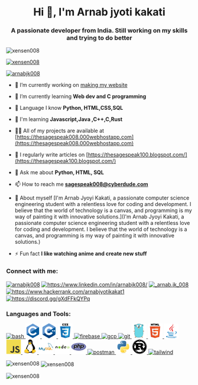 <h1 align="center">Hi 👋, I'm Arnab jyoti kakati</h1>
<h3 align="center">A passionate developer from India. Still working on my skills and trying to do better</h3>

<p align="left"> <img src="https://komarev.com/ghpvc/?username=xensen008&label=Profile%20views&color=0e75b6&style=flat" alt="xensen008" /> </p>

<p align="left"> <a href="https://github.com/ryo-ma/github-profile-trophy"><img src="https://github-profile-trophy.vercel.app/?username=xensen008" alt="xensen008" /></a> </p>

<p align="left"> <a href="https://twitter.com/arnabjk008" target="blank"><img src="https://img.shields.io/twitter/follow/arnabjk008?logo=twitter&style=for-the-badge" alt="arnabjk008" /></a> </p>

- 🔭 I’m currently working on [making my website](https://thesagespeak008.000webhostapp.com)

- 🌱 I’m currently learning **Web dev and C programming**

- 👯 Language I know **Python, HTML,CSS,SQL**

- 🤝 I'm learning **Javascript,Java ,C++,C,Rust**

- 👨‍💻 All of my projects are available at [https://thesagespeak008.000webhostapp.com](https://thesagespeak008.000webhostapp.com)

- 📝 I regularly write articles on [https://thesagespeak100.blogspot.com/](https://thesagespeak100.blogspot.com/)

- 💬 Ask me about **Python, HTML, SQL**

- 📫 How to reach me **sagespeak008@cyberdude.com**

- 📄 About myself [I'm Arnab Jyoyi Kakati, a passionate computer science engineering student with a relentless love for coding and development. I believe that the world of technology is a canvas, and programming is my way of painting it with innovative solutions.](I'm Arnab Jyoyi Kakati, a passionate computer science engineering student with a relentless love for coding and development. I believe that the world of technology is a canvas, and programming is my way of painting it with innovative solutions.)

- ⚡ Fun fact **I like watching anime and create new stuff**

<h3 align="left">Connect with me:</h3>
<p align="left">
<a href="https://twitter.com/arnabjk008" target="blank"><img align="center" src="https://raw.githubusercontent.com/rahuldkjain/github-profile-readme-generator/master/src/images/icons/Social/twitter.svg" alt="arnabjk008" height="30" width="40" /></a>
<a href="https://linkedin.com/in/https://www.linkedin.com/in/arnabjk008/" target="blank"><img align="center" src="https://raw.githubusercontent.com/rahuldkjain/github-profile-readme-generator/master/src/images/icons/Social/linked-in-alt.svg" alt="https://www.linkedin.com/in/arnabjk008/" height="30" width="40" /></a>
<a href="https://instagram.com/_arnab.jk_008" target="blank"><img align="center" src="https://raw.githubusercontent.com/rahuldkjain/github-profile-readme-generator/master/src/images/icons/Social/instagram.svg" alt="_arnab.jk_008" height="30" width="40" /></a>
<a href="https://www.hackerearth.com/https://www.hackerrank.com/arnabjyotikakat1" target="blank"><img align="center" src="https://raw.githubusercontent.com/rahuldkjain/github-profile-readme-generator/master/src/images/icons/Social/hackerearth.svg" alt="https://www.hackerrank.com/arnabjyotikakat1" height="30" width="40" /></a>
<a href="https://discord.gg/https://discord.gg/gXdFFkQYPq" target="blank"><img align="center" src="https://raw.githubusercontent.com/rahuldkjain/github-profile-readme-generator/master/src/images/icons/Social/discord.svg" alt="https://discord.gg/gXdFFkQYPq" height="30" width="40" /></a>
</p>

<h3 align="left">Languages and Tools:</h3>
<p align="left"> <a href="https://www.gnu.org/software/bash/" target="_blank" rel="noreferrer"> <img src="https://www.vectorlogo.zone/logos/gnu_bash/gnu_bash-icon.svg" alt="bash" width="40" height="40"/> </a> <a href="https://www.cprogramming.com/" target="_blank" rel="noreferrer"> <img src="https://raw.githubusercontent.com/devicons/devicon/master/icons/c/c-original.svg" alt="c" width="40" height="40"/> </a> <a href="https://www.w3schools.com/cpp/" target="_blank" rel="noreferrer"> <img src="https://raw.githubusercontent.com/devicons/devicon/master/icons/cplusplus/cplusplus-original.svg" alt="cplusplus" width="40" height="40"/> </a> <a href="https://www.w3schools.com/css/" target="_blank" rel="noreferrer"> <img src="https://raw.githubusercontent.com/devicons/devicon/master/icons/css3/css3-original-wordmark.svg" alt="css3" width="40" height="40"/> </a> <a href="https://firebase.google.com/" target="_blank" rel="noreferrer"> <img src="https://www.vectorlogo.zone/logos/firebase/firebase-icon.svg" alt="firebase" width="40" height="40"/> </a> <a href="https://cloud.google.com" target="_blank" rel="noreferrer"> <img src="https://www.vectorlogo.zone/logos/google_cloud/google_cloud-icon.svg" alt="gcp" width="40" height="40"/> </a> <a href="https://git-scm.com/" target="_blank" rel="noreferrer"> <img src="https://www.vectorlogo.zone/logos/git-scm/git-scm-icon.svg" alt="git" width="40" height="40"/> </a> <a href="https://golang.org" target="_blank" rel="noreferrer"> <img src="https://raw.githubusercontent.com/devicons/devicon/master/icons/go/go-original.svg" alt="go" width="40" height="40"/> </a> <a href="https://www.w3.org/html/" target="_blank" rel="noreferrer"> <img src="https://raw.githubusercontent.com/devicons/devicon/master/icons/html5/html5-original-wordmark.svg" alt="html5" width="40" height="40"/> </a> <a href="https://www.java.com" target="_blank" rel="noreferrer"> <img src="https://raw.githubusercontent.com/devicons/devicon/master/icons/java/java-original.svg" alt="java" width="40" height="40"/> </a> <a href="https://developer.mozilla.org/en-US/docs/Web/JavaScript" target="_blank" rel="noreferrer"> <img src="https://raw.githubusercontent.com/devicons/devicon/master/icons/javascript/javascript-original.svg" alt="javascript" width="40" height="40"/> </a> <a href="https://www.linux.org/" target="_blank" rel="noreferrer"> <img src="https://raw.githubusercontent.com/devicons/devicon/master/icons/linux/linux-original.svg" alt="linux" width="40" height="40"/> </a> <a href="https://www.mysql.com/" target="_blank" rel="noreferrer"> <img src="https://raw.githubusercontent.com/devicons/devicon/master/icons/mysql/mysql-original-wordmark.svg" alt="mysql" width="40" height="40"/> </a> <a href="https://nodejs.org" target="_blank" rel="noreferrer"> <img src="https://raw.githubusercontent.com/devicons/devicon/master/icons/nodejs/nodejs-original-wordmark.svg" alt="nodejs" width="40" height="40"/> </a> <a href="https://www.php.net" target="_blank" rel="noreferrer"> <img src="https://raw.githubusercontent.com/devicons/devicon/master/icons/php/php-original.svg" alt="php" width="40" height="40"/> </a> <a href="https://postman.com" target="_blank" rel="noreferrer"> <img src="https://www.vectorlogo.zone/logos/getpostman/getpostman-icon.svg" alt="postman" width="40" height="40"/> </a> <a href="https://www.python.org" target="_blank" rel="noreferrer"> <img src="https://raw.githubusercontent.com/devicons/devicon/master/icons/python/python-original.svg" alt="python" width="40" height="40"/> </a> <a href="https://www.rust-lang.org" target="_blank" rel="noreferrer"> <img src="https://raw.githubusercontent.com/devicons/devicon/master/icons/rust/rust-plain.svg" alt="rust" width="40" height="40"/> </a> <a href="https://tailwindcss.com/" target="_blank" rel="noreferrer"> <img src="https://www.vectorlogo.zone/logos/tailwindcss/tailwindcss-icon.svg" alt="tailwind" width="40" height="40"/> </a> </p>

<p><img align="left" src="https://github-readme-stats.vercel.app/api/top-langs?username=xensen008&show_icons=true&locale=en&layout=compact" alt="xensen008" /></p>

<p>&nbsp;<img align="center" src="https://github-readme-stats.vercel.app/api?username=xensen008&show_icons=true&locale=en" alt="xensen008" /></p>

<p><img align="center" src="https://github-readme-streak-stats.herokuapp.com/?user=xensen008&" alt="xensen008" /></p>
